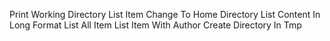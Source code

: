 Print Working Directory
List Item
Change To Home Directory
List Content In Long Format
List All Item
List Item With Author
Create Directory In Tmp
